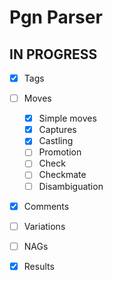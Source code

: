 # Pgn Parser

## IN PROGRESS

- [x] Tags
- [ ] Moves
  - [x] Simple moves
  - [x] Captures
  - [x] Castling
  - [ ] Promotion
  - [ ] Check
  - [ ] Checkmate
  - [ ] Disambiguation
- [x] Comments
- [ ] Variations
- [ ] NAGs
- [x] Results

